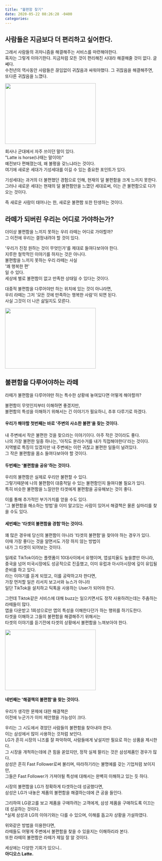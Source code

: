 ```yaml
---
title: "불편함 찾기"
date: 2020-05-22 08:26:28 -0400
categories:
---
```


## 사람들은 지금보다 더 편리하고 싶어한다.  
그래서 사람들의 귀차니즘을 해결해주는 서비스를 마련해야한다.  
혹자는 그렇게 이야기한다. 지금처럼 모든 것이 편리해진 시대라 해결해줄 것이 없다. 글쎄다.  
수천년의 역사동안 사람들은 끊임없이 귀찮음과 싸워야했다. 그 귀찮음을 해결해주면, 또다른 귀찮음을 느꼈다.  

<img src="https://cdn.pixabay.com/photo/2017/01/16/14/16/horse-1984111_960_720.jpg" width="300" height="200">
  
회사나 군대에서 자주 쓰이던 말이 있다.  
"Latte is horse(나때는 말이야)"  
예전보다 편해졌는데, 왜 불평을 갖느냐라는 것이다.  
여기에 새로운 세대가 기성세대를 이길 수 있는 중요한 포인트가 있다.  
  
기성세대는 과거의 더 불편했던 경험으로 인해, 현재의 덜 불편함을 크게 느끼지 못한다.  
그러나 새로운 세대는 현재의 덜 불편함만을 느꼈던 세대로써, 이는 큰 불편함으로 다가오는 것이다.  
  
즉 새로운 사람이 태어나는 한, 새로운 불편함 또한 탄생하는 것이다.  

  
## 라떼가 되버린 우리는 어디로 가야하는가?  
더이상 불편함을 느끼지 못하는 우리 라떼는 어디로 가야할까?  
그 이전에 우리는 결정내려야 할 것이 있다.  
  
'우리가 진정 원하는 것이 무엇인가'를 제대로 들여다보아야 한다.  
지루한 철학적인 이야기를 하자는 것은 아니다.  
불편함을 느끼지 못하는 우리 라떼는 사실  
'꽤 행복한 편'  
일 수 있다.  
세상에 별로 불편함이 없고 만족한 상태일 수 있다는 것이다.  
  
대중적 불편함을 다루어야만 하는 위치에 있는 것이 아니라면,  
우리 라떼는 그저 '모든 것에 만족하는 행복한 사람'이 되면 된다.  
사실 그것이 더 나은 삶일지도 모른다.  

<img src="https://cdn.pixabay.com/photo/2018/01/05/20/20/snow-3063835_960_720.jpg" width="300" height="200">
  
## 불편함을 다루어야하는 라떼  
라떼가 불편함을 다루어야만 하는 특수한 상황에 놓여있다면 어떻게 해야할까?  
  
불편함이 무엇인지부터 이해하면 좋겠지만,  
불편함의 특성을 이해하기 위해서는 긴 이야기가 필요하니, 추후 다루기로 하겠다.  
  
#### 우리가 해야할 첫번째는 바로 '주변의 사소한 불편'을 찾는 것이다.  
내 주변에서 작은 불편한 것을 찾으라는 이야기이다. 아주 작은 것이라도 좋다.  
나의 가장 불편한 일중 하나는, '아직도 분리수거를 내가 직접해야한다'라는 것이다.  
지역별로 특징이 있겠지만 내 주변에는 이런 귀찮고 불편한 일들이 널려있다.  
그 작은 불편함을 몸소 들여다보아야 할 것이다.  
  
  
#### 두번째는 '불편함을 공유'하는 것이다.  
우리의 불편함은 실제로 우리만 불편할 수 있다.  
그렇기때문에 나의 불편함이 대중적일 수 있는 불편함인지 들여다볼 필요가 있다.  
특히 비슷한 불편함을 느낄만한 타겟에게 불편함을 공유해보는 것이 좋다.  
  
이를 통해 추가적인 부가가치를 얻을 수도 있다.  
'그 불편함을 해소하는 방법'을 이미 알고있는 사람이 있어서 해결책은 물론 실마리를 찾을 수도 있다.  
  
  
#### 세번째는 '타겟의 불편함을 경험'하는 것이다.  
꽤 많은 경우에 당신의 불편함이 아니라 '타겟의 불편함'을 찾아야 하는 경우가 있다.  
이때 가장 좋다는 것을 알면서도 가장 하지 않는 방법이  
내가 그 타겟이 되어보는 것이다.  
  
일례로 TikTok이라는 플랫폼이 10대사이에서 유행이며, 앱설치율도 높을뿐만 아니라,  
중국을 넘어 미국시장에도 성공적으로 진출했고, 이미 유럽과 아시아시장에 깊이 유입될 준비를 하고 있다.  
라는 이야기를 듣게 되었고, 이를 공략하고자 한다면,  
가장 먼저할 일은 리서치 보고서와 뉴스가 아니라  
일단 TikTok을 설치하고 틱톡을 사용하는 User가 되어야 한다.  
  
그런데 Tiktok같은 서비스에 대해 buzz는 일으키면서도 정작 사용하려는데는 주춤하는 라떼들이 많다.  
앱을 다운받고 1회성으로만 앱의 특성을 이해한다던가 하는 행위를 하기도한다.  
타겟을 이해하고 그들의 불편함을 해결해주기 위해서는  
타겟의 이야기를 듣기전에 타겟의 상황에서 불편함을 느껴보아야 한다.  

<img src="https://lh3.googleusercontent.com/2kdv4gGWKchMkThhxMYlWlkSouhx6BP50X1b7O7_Yl78fFCitAe3t4hLACuCyC9tsJA" width="300" height="200">
  
  
#### 네번째는 '해결책의 불편함'을 찾는 것이다.  
우리가 생각한 문제에 대한 해결책은  
이전에 누군가가 이미 제안했을 가능성이 크다.  
  
우리는 그 시도에서 겪었던 사람들의 불편함을 찾아내야 한다.  
이는 삼성에서 많이 사용하는 것처럼 보인다.  
LG가 흔히 시장의 니즈를 잘 파악하여, 사람들에게 낯설지만 필요로 하는 상품을 제시한다.  
그 시장을 개척하는데에 큰 힘을 쏟았지만, 정작 실제 팔리는 것은 삼성제품인 경우가 많다.  
삼성은 흔히 Fast Follower로써 불리며, 따라하기라는 불명예를 갖는 기업처럼 보이지만,  
그들은 Fast Follower가 가져야될 특성에 대해서는 완벽히 이해하고 있는 듯 하다.  
  
시장의 불편함을 LG가 정확하게 타겟하는데 성공했다면,  
삼성은 LG가 내놓은 제품의 불편함을 해결하는데에 큰 공을 들인다.  
  
그리하여 LG광고를 보고 제품을 구매하려는 고객에게, 삼성 제품을 구매하도록 이끄는 데 성공하는 것이다.  
*실제 삼성과 LG의 이야기와는 다를 수 있으며, 이해를 돕고자 상황을 가설하였다.  
  
  
  
위와같은 방법을 이용한다면,  
라떼들도 어떻게 주변에서 불편함을 찾을 수 있을지는 이해하리라 본다.  
또한 라떼의 불편함은 라떼가 제일 잘 알 것이다.  
  
세상에는 다양한 기회가 있으니..  
**아디오스 Latte.**  
